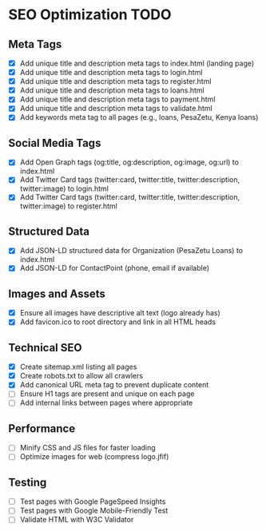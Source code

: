 # SEO Optimization TODO

## Meta Tags
- [x] Add unique title and description meta tags to index.html (landing page)
- [x] Add unique title and description meta tags to login.html
- [x] Add unique title and description meta tags to register.html
- [x] Add unique title and description meta tags to loans.html
- [x] Add unique title and description meta tags to payment.html
- [x] Add unique title and description meta tags to validate.html
- [x] Add keywords meta tag to all pages (e.g., loans, PesaZetu, Kenya loans)

## Social Media Tags
- [x] Add Open Graph tags (og:title, og:description, og:image, og:url) to index.html
- [x] Add Twitter Card tags (twitter:card, twitter:title, twitter:description, twitter:image) to login.html
- [x] Add Twitter Card tags (twitter:card, twitter:title, twitter:description, twitter:image) to register.html

## Structured Data
- [x] Add JSON-LD structured data for Organization (PesaZetu Loans) to index.html
- [x] Add JSON-LD for ContactPoint (phone, email if available)

## Images and Assets
- [x] Ensure all images have descriptive alt text (logo already has)
- [x] Add favicon.ico to root directory and link in all HTML heads

## Technical SEO
- [x] Create sitemap.xml listing all pages
- [x] Create robots.txt to allow all crawlers
- [x] Add canonical URL meta tag to prevent duplicate content
- [ ] Ensure H1 tags are present and unique on each page
- [ ] Add internal links between pages where appropriate

## Performance
- [ ] Minify CSS and JS files for faster loading
- [ ] Optimize images for web (compress logo.jfif)

## Testing
- [ ] Test pages with Google PageSpeed Insights
- [ ] Test pages with Google Mobile-Friendly Test
- [ ] Validate HTML with W3C Validator
